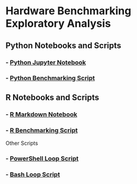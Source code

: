 # Hardware Benchmarking Exploratory Analysis

## Python Notebooks and Scripts

### - [Python Jupyter Notebook]()
### - [Python Benchmarking Script]()

## R Notebooks and Scripts

### - [R Markdown Notebook]()
### - [R Benchmarking Script]()

Other Scripts

### - [PowerShell Loop Script]()
### - [Bash Loop Script]()


